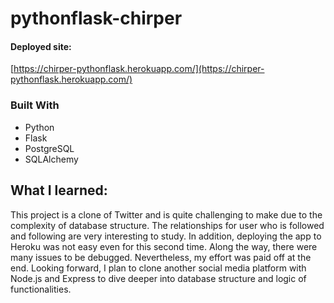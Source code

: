 # pythonflask-chirper

#### Deployed site: 
[https://chirper-pythonflask.herokuapp.com/](https://chirper-pythonflask.herokuapp.com/)

### Built With

* Python
* Flask
* PostgreSQL
* SQLAlchemy





<!-- GETTING STARTED -->
## What I learned:

This project is a clone of Twitter and is quite challenging to make due to the complexity of database structure. The relationships for user who is followed and following are very interesting to study. In addition, deploying the app to Heroku was not easy even for this second time. Along the way, there were many issues to be debugged. Nevertheless, my effort was paid off at the end. Looking forward, I plan to clone another social media platform with Node.js and Express to dive deeper into database structure and logic of functionalities. 


